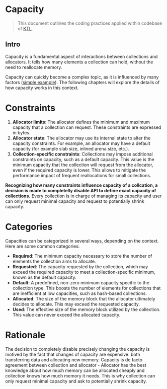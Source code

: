 # Capacity

> This document outlines the coding practices applied within codebase of [KTL](https://github.com/mtszkarbowiak/mk-stl).


## Intro

Capacity is a fundamental aspect of interactions between collections and allocators. It tells how many elements a collection can hold, without the need to reallocate memory.

Capacity can quickly become a complex topic, as it is influenced by many factors ([simple example](https://www.youtube.com/watch?v=algDLvbl1YY)). The following chapters will explore the details of how capacity works in this context.


# Constraints

1. **Allocator limits**: The allocator defines the minimum and maximum capacity that a collection can request. These constraints are expressed in bytes.
2. **Allocator state**: The allocator may use its internal state to alter the capacity constraints. For example, an allocator may have a default capacity (for example slab size, inlined arena size, etc.).
3. **Collection-specific constraints**: Collections may impose additional constraints on capacity, such as a default capacity. This value is the minimum capacity that the collection will request from the allocator, even if the required capacity is lower. This allows to mitigate the performance impact of frequent reallocations for small collections.

**Recognizing how many constraints influence capacity of a collcation, a decision is made to completelly disable API to define exact capacity of collections.** Every collection is in charge of managing its capacity and user can only request minimal capacity and request to potentially shrink capacity.


# Categories

Capacities can be categorized in several ways, depending on the context. Here are some common categories:

- **Required**: The minimum capacity necessary to store the number of elements the collection aims to allocate.
- **Requested**: The capacity requested by the collection, which may exceed the required capacity to meet a collection-specific minimum, known as the default capacity.
- **Default**: A predefined, non-zero minimum capacity specific to the collection type. This boosts the number of elements for collections that are inefficient at low capacities, such as hash-based collections.
- **Allocated**: The size of the memory block that the allocator ultimately decides to allocate. This may exceed the requested capacity.
- **Used**: The effective size of the memory block utilized by the collection. This value can never exceed the allocated capacity.


# Rationale

The decision to completely disable precisely changing the capacity is motived by the fact that changes of capacity are expensive: both transferring data and allocating new memory. Capacity is de facto agreement between collection and allocator - Allocator has the best knowledge about how much memory can be allocated cheaply and collection knows how much memory it needs. This is why collection can only request minimal capacity and ask to potentially shrink capacity.

